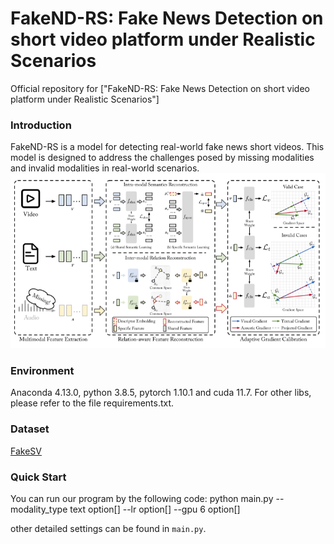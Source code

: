 # FakeND-RS: Fake News Detection on short video platform under Realistic Scenarios
Official repository for ["FakeND-RS: Fake News Detection on short video platform under Realistic Scenarios"]

### Introduction
FakeND-RS is a model for detecting real-world fake news short videos. This model is designed to address the challenges posed by missing modalities and invalid modalities in real-world scenarios.
![img_1.png](./Framework.png)

### Environment
Anaconda 4.13.0, python 3.8.5, pytorch 1.10.1 and cuda 11.7. For other libs, please refer to the file requirements.txt.

### Dataset
[FakeSV](https://github.com/ICTMCG/FakeSV)


### Quick Start
You can run our program by the following code:
python main.py --modality_type text option[] --lr option[] --gpu 6 option[]

other detailed settings can be found in `main.py`.


